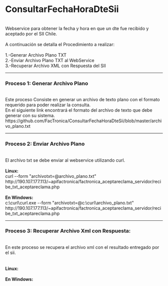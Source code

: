 # ConsultarFechaHoraDteSii
<br>Webservice para obtener la fecha y hora en que un dte fue recibido y aceptado por el SII Chile.
<br>
<br>A continuación se detalla el Procedimiento a realizar:
<br>
<br>1.-Generar Archivo Plano TXT
<br>2.-Enviar Archivo Plano TXT al WebService
<br>3.-Recuperar Archivo XML con Respuesta del SII
<hr>
<h3>Proceso 1: Generar Archivo Plano</h3>
<br>Este proceso Consiste en generar un archivo de texto plano con el formato requerido para poder realizar la consulta.
<br>En el siguiente link encontrará el formato del archivo de texto que debe generar con su sistema.
<br>https://github.com/FacTronica/ConsultarFechaHoraDteSii/blob/master/archivo_plano.txt
<br>
<hr>
<h3>Proceso 2: Enviar Archivo Plano</h3>
<br>El archivo txt se debe enviar al webservice utilizando curl.
<br>
<br><b>Linux:</b>
<br>curl --form "archivotxt=@archivo_plano.txt"  http://190.107.177.113/~apifactronica/factronica_aceptareclama_servidor/recibe_txt_aceptareclama.php
<br>
<br><b>En Windows:</b>
<br>c:\curl\curl.exe --form "archivotxt=@c:\curl\archivo_plano.txt" http://190.107.177.113/~apifactronica/factronica_aceptareclama_servidor/recibe_txt_aceptareclama.php
<br>
<hr>
<h3>Proceso 3: Recuperar Archivo Xml con Respuesta:</h3>
<br>En este proceso se recupera el archivo xml con el resultado entregado por el sii.
<br>
<br>
<br><b>Linux:</b>


<br>
<br><b>En Windows:</b>


